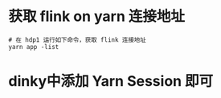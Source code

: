 # 获取 flink on yarn 连接地址
    # 在 hdp1 运行如下命令，获取 flink 连接地址
    yarn app -list
    
# dinky中添加 Yarn Session 即可
